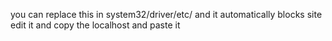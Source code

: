 you can replace this in system32/driver/etc/ and it automatically blocks site edit it and copy the localhost and paste it
